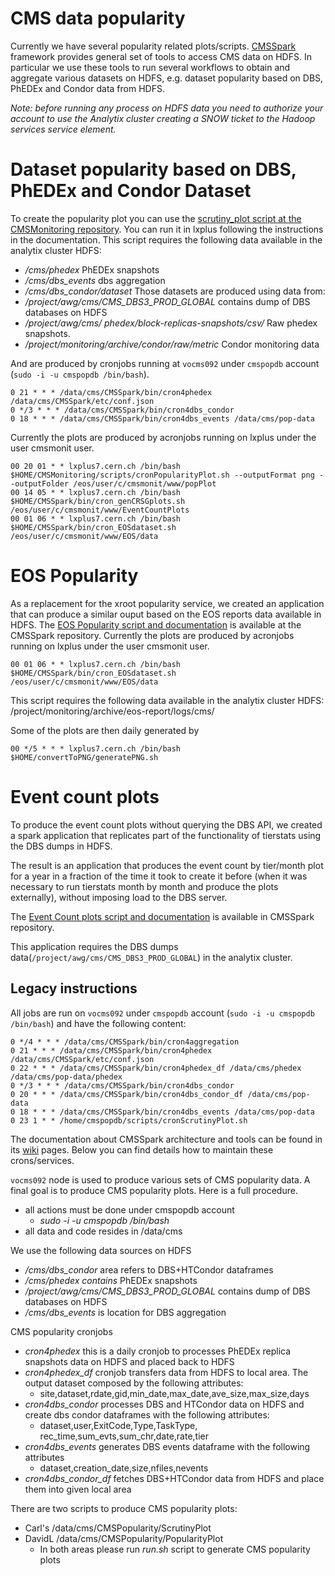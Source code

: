 # CMS data popularity

Currently we have several popularity related plots/scripts. 
[CMSSpark](https://github.com/dmwm/CMSSpark) framework provides general set of tools to access
CMS data on HDFS. In particular we use these tools to run several workflows to obtain and
aggregate various datasets on HDFS, e.g. dataset popularity based on DBS, PhEDEx and Condor data from HDFS.

_Note: before running any process on HDFS data you need to authorize your account to use the Analytix cluster creating a SNOW ticket to the Hadoop services service element._
# Dataset popularity based on DBS, PhEDEx and Condor Dataset
To create the popularity plot you can use the [scrutiny_plot script at the CMSMonitoring repository](https://github.com/dmwm/CMSMonitoring/blob/master/doc/scripts/PopularityPlot.md). You can run it in lxplus following the instructions in the documentation. 
This script requires the following data available in the analytix cluster HDFS:
  - */cms/phedex* PhEDEx snapshots
  - */cms/dbs_events* dbs aggregation
  - */cms/dbs_condor/dataset* 
Those datasets are produced using data from:
  -  */project/awg/cms/CMS_DBS3_PROD_GLOBAL* contains dump of DBS databases on HDFS
  -  */project/awg/cms/
phedex/block-replicas-snapshots/csv/* Raw phedex snapshots. 
  - */project/monitoring/archive/condor/raw/metric* Condor monitoring data

And are produced by cronjobs running at `vocms092` under `cmspopdb` account (`sudo -i -u cmspopdb /bin/bash`).
```
0 21 * * * /data/cms/CMSSpark/bin/cron4phedex /data/cms/CMSSpark/etc/conf.json
0 */3 * * * /data/cms/CMSSpark/bin/cron4dbs_condor
0 18 * * * /data/cms/CMSSpark/bin/cron4dbs_events /data/cms/pop-data
```
Currently the plots are produced by acronjobs running on lxplus under the user cmsmonit user.
```crontab
00 20 01 * * lxplus7.cern.ch /bin/bash $HOME/CMSMonitoring/scripts/cronPopularityPlot.sh --outputFormat png --outputFolder /eos/user/c/cmsmonit/www/popPlot
00 14 05 * * lxplus7.cern.ch /bin/bash $HOME/CMSSpark/bin/cron_genCRSGplots.sh /eos/user/c/cmsmonit/www/EventCountPlots
00 01 06 * * lxplus7.cern.ch /bin/bash $HOME/CMSSpark/bin/cron_EOSdataset.sh /eos/user/c/cmsmonit/www/EOS/data
```

# EOS Popularity
As a replacement for the xroot popularity service, we created an application that can produce a similar ouput based on the EOS reports data available in HDFS. 
The [EOS Popularity script and documentation](https://github.com/dmwm/CMSSpark/blob/master/doc/scripts/HDFS_EOS_script.md) is available at the CMSSpark repository. 
Currently the plots are produced by acronjobs running on lxplus under the user cmsmonit user.

```crontab
00 01 06 * * lxplus7.cern.ch /bin/bash $HOME/CMSSpark/bin/cron_EOSdataset.sh /eos/user/c/cmsmonit/www/EOS/data
```

This script requires the following data available in the analytix cluster HDFS: /project/monitoring/archive/eos-report/logs/cms/

Some of the plots are then daily generated by

```acrontab -l
00 */5 * * * lxplus7.cern.ch /bin/bash $HOME/convertToPNG/generatePNG.sh
```

# Event count plots

To produce the event count plots without querying the DBS API, we created a spark application that replicates part of the functionality of tierstats using the DBS dumps in HDFS.

The result is an application that produces the event count by tier/month plot for a year in a fraction of the time it took to create it before (when it was necessary to run tierstats month by month and produce the plots externally), without imposing load to the DBS server.

The [Event Count plots script and documentation](https://github.com/dmwm/CMSSpark/blob/master/doc/scripts/EventCountPlots.md) is available in CMSSpark repository.

This application requires the DBS dumps data(`/project/awg/cms/CMS_DBS3_PROD_GLOBAL`) in the analytix cluster. 





## Legacy instructions
All jobs are run on `vocms092` under `cmspopdb` account (`sudo -i -u cmspopdb /bin/bash`)
and have the following content:
```
0 */4 * * * /data/cms/CMSSpark/bin/cron4aggregation
0 21 * * * /data/cms/CMSSpark/bin/cron4phedex /data/cms/CMSSpark/etc/conf.json
0 22 * * * /data/cms/CMSSpark/bin/cron4phedex_df /data/cms/phedex /data/cms/pop-data/phedex
0 */3 * * * /data/cms/CMSSpark/bin/cron4dbs_condor
0 20 * * * /data/cms/CMSSpark/bin/cron4dbs_condor_df /data/cms/pop-data
0 18 * * * /data/cms/CMSSpark/bin/cron4dbs_events /data/cms/pop-data
0 23 1 * * /home/cmspopdb/scripts/cronScrutinyPlot.sh
```
The documentation about CMSSpark architecture and tools can be found in its 
[wiki](https://github.com/dmwm/CMSSpark/wiki) pages. Below you can find details how to maintain these crons/services.

`vocms092` node is used to produce various sets of CMS popularity data. A final goal is to produce CMS popularity plots. Here is a full procedure.
- all actions must be done under cmspopdb account
  - *sudo -i -u cmspopdb /bin/bash*
- all data and code resides in /data/cms

We use the following data sources on HDFS
  - */cms/dbs_condor* area refers to DBS+HTCondor dataframes
  - */cms/phedex contains* PhEDEx snapshots
  - */project/awg/cms/CMS_DBS3_PROD_GLOBAL* contains dump of DBS databases on HDFS
  - */cms/dbs_events* is location for DBS aggregation

CMS popularity cronjobs
   - *cron4phedex* this is a daily cronjob to processes PhEDEx replica snapshots data on HDFS and placed back to HDFS
   - *cron4phedex_df* cronjob transfers data from HDFS to local area. The output dataset composed by the following attributes:
     - site,dataset,rdate,gid,min_date,max_date,ave_size,max_size,days
   - *cron4dbs_condor* processes DBS and HTCondor data on HDFS and create dbs condor dataframes with the following attributes:
     - dataset,user,ExitCode,Type,TaskType, rec_time,sum_evts,sum_chr,date,rate,tier
   - *cron4dbs_events* generates DBS events dataframe with the following attributes
     - dataset,creation_date,size,nfiles,nevents
   - *cron4dbs_condor_df* fetches DBS+HTCondor data from HDFS and place them into given local area

There are two scripts to produce CMS popularity plots:
- Carl's /data/cms/CMSPopularity/ScrutinyPlot
- DavidL /data/cms/CMSPopularity/PopularityPlot
  - In both areas please run *run.sh* script to generate CMS popularity plots

